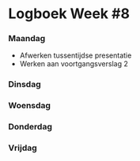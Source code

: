 # Logboek Week #8
### Maandag
* Afwerken tussentijdse presentatie
* Werken aan voortgangsverslag 2
### Dinsdag
  
### Woensdag

### Donderdag

### Vrijdag